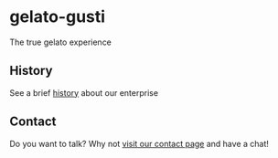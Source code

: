 # gelato-gusti
The true gelato experience

## History

See a brief [history](history.md) about our enterprise

## Contact

Do you want to talk? Why not [visit our contact page](ContactPage.md) and have a chat!
